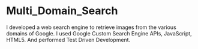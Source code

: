 # Multi_Domain_Search

I developed a web search engine to retrieve images from the various domains of Google. I used Google Custom Search Engine APIs, JavaScript, HTML5. And performed Test Driven Development.
